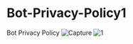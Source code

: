 # Bot-Privacy-Policy1
Bot Privacy Policy
![Capture](https://user-images.githubusercontent.com/76916128/174247923-736e5c4a-557a-4c31-ba51-6d4607c48cd1.PNG)
![1](https://user-images.githubusercontent.com/76916128/174248107-9ad0fbac-c0d1-4e62-a469-4c5e8ba60547.PNG)
